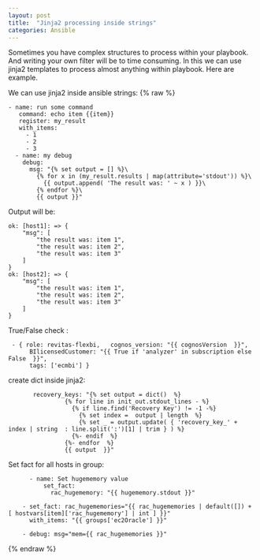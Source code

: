 ```yaml
---
layout: post
title:  "Jinja2 processing inside strings"
categories: Ansible
---
```



Sometimes you have complex structures to process within your playbook. And writing your own filter will be to time consuming.
In this we can use jinja2 templates to process almost anything within playbook. Here are example.

We can use jinja2 inside ansible strings:
{% raw  %}
```
- name: run some command                     
   command: echo item {{item}}
   register: my_result                       
   with_items:
     - 1           
     - 2                                                 
     - 3                                                                                                                                
  - name: my debug
    debug:
      msg: "{% set output = [] %}\
        {% for x in (my_result.results | map(attribute='stdout')) %}\
          {{ output.append( 'The result was: ' ~ x ) }}\            
        {% endfor %}\                                                                                                                   
        {{ output }}"  

```

Output will be:
```
ok: [host1]: => {           
    "msg": [    
        "the result was: item 1",                                                                                                       
        "the result was: item 2",                                  
        "the result was: item 3"
    ]                                                                                                                                   
}
ok: [host2]: => {                   
    "msg": [                             
        "the result was: item 1",
        "the result was: item 2",              
        "the result was: item 3"
    ]                     
}   

```

True/False check :
```
 - { role: revitas-flexbi,   cognos_version: "{{ cognosVersion  }}",
      BIlicensedCustomer: "{{ True if 'analyzer' in subscription else False  }}",
      tags: ['ecmbi'] }

```

create dict inside jinja2:
```
       recovery_keys: "{% set output = dict()  %}
                {% for line in init_out.stdout_lines - %}
                  {% if line.find('Recovery Key') != -1 -%}
                    {% set index =  output | length  %}
                    {% set _ = output.update( { 'recovery_key_' + index | string  : line.split(':')[1] | trim } ) %}
                  {%- endif  %}
                {%- endfor  %}
                {{ output  }}"

```

Set fact for all hosts in group:

```
      - name: Set hugememory value
          set_fact:
            rac_hugememory: "{{ hugememory.stdout }}"

    - set_fact: rac_hugememories="{{ rac_hugememories | default([]) + [ hostvars[item]['rac_hugememory'] | int ] }}"
      with_items: "{{ groups['ec2Oracle'] }}"

    - debug: msg="mem={{ rac_hugememories }}"

```
{% endraw %}
